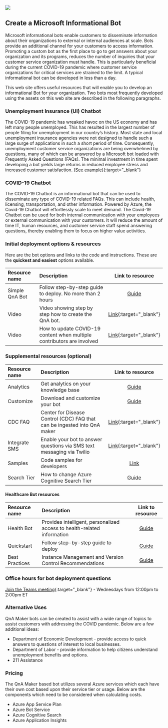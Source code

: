 <a href="https://www.microsoft.com"><img src="https://img-prod-cms-rt-microsoft-com.akamaized.net/cms/api/am/imageFileData/RE1Mu3b?ver=5c31"></a>

## Create a Microsoft Informational Bot
Microsoft informational bots enable customers to disseminate information about their organizations to external or internal audiences at scale. Bots provide an additional channel for your customers to access information. Promoting a custom bot as the first place to go to get answers about your organization and its programs, reduces the number of inquiries that your customer service organization must handle. This is particularly beneficial during the current COVID-19 pandemic where customer service organizations for critical services are strained to the limit. A typical informational bot can be developed in less than a day.

This web site offers useful resources that will enable you to develop an informational Bot for your organization. Two bots most frequently developed using the assets on this web site are described in the following paragraphs.

### Unemployment Insurance (UI) Chatbot
The COVID-19 pandemic has wreaked havoc on the US economy and has left many people unemployed. This has resulted in the largest number of people filing for unemployment in our country’s history. Most state and local unemployment insurance agencies were not designed to handle such a large surge of applications in such a short period of time. Consequently, unemployment customer service organizations are being overwhelmed by questions, many of which can be answered by a Microsoft bot loaded with Frequently Asked Questions (FAQs). The minimal investment in time spent developing a bot yields large returns in reduced employee stress and increased customer satisfaction. [(See example)](https://esd.wa.gov/newsroom/covid-19){:target="_blank"}

### COVID-19 Chatbot
The COVID-19 Chatbot is an informational bot that can be used to disseminate any type of COVID-19 related FAQs. This can include health, licensing, transportation, and other information. Powered by Azure, the Covid-19 Chatbot will effortlessly scale to meet demand. The Covid-19 Chatbot can be used for both internal communication with your employees or external communication with your customers. It will reduce the amount of time IT, human resources, and customer service staff spend answering questions, thereby enabling them to focus on higher value activities. 

### Initial deployment options & resources
Here are the bot options and links to the code and instructions. These are the **quickest and easiest** options available.

| Resource name | Description                                                                  | Link to resource | 
| :-------------| :--------------------------------------------------------------------------- | :--------------: |
| Simple QnA Bot| Follow step-by-step guide to deploy. No more than 2 hours                    | [Guide](docs/quick-start.md) |
| Video         | Video showing step by step how to create the QnA bot.                        | [Link](https://youtu.be/1c-3sjNNRhw){:target="_blank"} |
| Video         | How to update COVID-19 content when multiple contributors are involved       | [Link](https://youtu.be/ikQSP5Er-CE){:target="_blank"} |


### Supplemental resources (optional)

| Resource name | Description                                                                  | Link to resource | 
| :-------------| :--------------------------------------------------------------------------- | :--------------: |
| Analytics     | Get analytics on your knowledge base                                         | [Guide](docs/telemetry-analytics.md) |
| Customize     | Download and customize your bot                                              | [Guide](docs/customize-bot.md) |
| CDC FAQ       | Center for Disease Control (CDC) FAQ that can be ingested into QnA maker | [Link](https://www.cdc.gov/coronavirus/2019-ncov/faq.html){:target="_blank"} |
| Integrate SMS | Enable your bot to answer questions via SMS text messaging via Twilio | [Link](https://docs.microsoft.com/en-us/azure/bot-service/bot-service-channel-connect-twilio?view=azure-bot-service-4.0){:target="_blank"}
| Samples       | Code samples for developers       | [Link](https://github.com/microsoft/slg-covid-bot/tree/master/samples) |
| Search Tier   | How to change Azure Cognitive Search Tier | [Guide](docs/ChangeSearchTier.md)

#### Healthcare Bot resources

| Resource name | Description                                                                  | Link to resource | 
| :-------------| :--------------------------------------------------------------------------- | :--------------: |
| Health Bot    | Provides intelligent, personalized access to health-related information      |  [Guide](https://nam06.safelinks.protection.outlook.com/?url=https%3A%2F%2Fdocs.microsoft.com%2Fen-us%2Fhealthbot%2F&data=02%7C01%7CRuqsana.Jabbar%40microsoft.com%7C326bd0aa2646422483f108d7e158a931%7C72f988bf86f141af91ab2d7cd011db47%7C1%7C0%7C637225643217271518&sdata=kROCKJewOsW7sXnHqqXJzIlbjSddiMILqsIIJb9nsPM%3D&reserved=0)|     
| Quickstart    | Follow step-by-step guide to deploy                                          | [Guide](https://nam06.safelinks.protection.outlook.com/?url=https%3A%2F%2Ftechcommunity.microsoft.com%2Ft5%2Fhealthcare-and-life-sciences%2Fupdated-on-4-2-2020-quick-start-setting-up-your-covid-19%2Fba-p%2F1230537&data=02%7C01%7CRuqsana.Jabbar%40microsoft.com%7C326bd0aa2646422483f108d7e158a931%7C72f988bf86f141af91ab2d7cd011db47%7C1%7C0%7C637225643217281512&sdata=RjCGac7oFrzKLTgwRC9agZoBaTdZV6SgQv52SxaJtHo%3D&reserved=0)|
| Best Practices|  Instance Management and Version Control Recommendations                      | [Guide](https://techcommunity.microsoft.com/t5/healthcare-and-life-sciences/health-bot-instance-management-and-version-control-best/ba-p/1240487)| 

### Office hours for bot deployment questions
[Join the Teams meeting](https://teams.microsoft.com/l/meetup-join/19%3ameeting_OTUyOGFlNzUtNjdmMi00YjM0LTkzZjctNzAzOGI5OWUwNTI4%40thread.v2/0?context=%7b%22Tid%22%3a%2272f988bf-86f1-41af-91ab-2d7cd011db47%22%2c%22Oid%22%3a%2245034998-ff14-46b2-8930-a81239a16800%22%7d){:target="_blank"} - Wednesdays from 12:00pm to 2:00pm ET

### Alternative Uses
QnA Maker bots can be created to assist with a wide range of topics to assist customers with addressing the COVID pandemic.  Below are a few additional ideas:

* Department of Economic Development - provide access to quick answers to questions of interest to local businesses.
* Department of Labor - provide information to help citizens understand unemployment benefits and options.
* 211 Assistance

### Pricing
The QnA Maker based bot utilizes several Azure services which each have their own cost based upon their service tier or usage. Below are the components which need to be considered when calculating costs.

* Azure App Service Plan
* Azure Bot Service
* Azure Cognitive Search
* Azure Application Insights  
